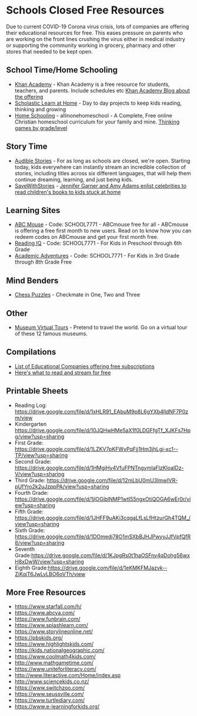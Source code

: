 # Schools Closed Free Resources
Due to current COVID-19 Corona virus crisis, lots of companies are offering their educational resources for free. This eases pressure on parents who are working on the front lines crushing the virus either in medical industry or supporting the community working in grocery, pharmacy and other stores that needed to be kept open.

## School Time/Home Schooling
- [Khan Academy](https://www.khanacademy.org) - Khan Academy is a free resource for students, teachers, and parents. Include schedules etc [Khan Academy Blog about the offering](https://www.khanacademy.org/about/blog/post/611770255064350720/remote-learning-with-khan-academy-during-school)
- [Scholastic Learn at Home](https://classroommagazines.scholastic.com/support/learnathome.html) - Day to day projects to keep kids reading, thinking and growing
- [Home Schooling](https://allinonehomeschool.com) - allinonehomeschool - A Complete, Free online Christian homeschool curriculum for your family and mine. [Thinking games by grade/level](https://allinonehomeschool.com/thinking/)

## Story Time
- [Audible Stories](https://stories.audible.com/start-listen) - For as long as schools are closed, we're open. Starting today, kids everywhere can instantly stream an incredible collection of stories, including titles across six different languages, that will help them continue dreaming, learning, and just being kids.
- [SaveWithStories](https://www.instagram.com/savewithstories/?utm_source=ig_embed&utm_campaign=loading) - [Jennifer Garner and Amy Adams enlist celebrities to read children's books to kids stuck at home](https://www.cbsnews.com/news/coronavirus-jennifer-garner-amy-adams-celebrities-read-childrens-books-live-stream-quarantined-kids-school/)

## Learning Sites
- [ABC Mouse](https://www.abcmouse.com/code) - Code: SCHOOL7771 - ABCmouse free for all - ABCmouse is offering a free first month to new users. Read on to know how you can redeem codes on ABCmouse and get your first month free.
- [Reading IQ](https://bit.ly/2WhUldy) - Code: SCHOOL7771 - For Kids in Preschool through 6th Grade
- [Academic Adventures](https://bit.ly/2WgXoCL) - Code: SCHOOL7771 - For Kids in 3rd Grade through 8th Grade Free

## Mind Benders
- [Chess Puzzles](https://www.chesspuzzles.com/) - Checkmate in One, Two and Three

## Other
- [Museum Virtual Tours](https://www.travelandleisure.com/attractions/museums-galleries/museums-with-virtual-tours) - Pretend to travel the world. Go on a virtual tour of these 12 famous museums. 

## Compilations
- [List of Educational Companies offering free subscriptions](https://kidsactivitiesblog.com/135609/list-of-education-companies-offering-free-subscriptions/)
- [Here's what to read and stream for free](https://www.marketplace.org/2020/03/20/heres-what-to-read-and-stream-for-free-during-the-covid-19-pandemic/)

## Printable Sheets
- Reading Log:  https://drive.google.com/file/d/1xHLR91_EAbuM9p8L6gYXb4lldNF7P0zm/view
- Kindergarten https://drive.google.com/file/d/10JQHwHMe5aX1f0LDGFfgTf_XJKFs7Hpg/view?usp=sharing​
- First Grade:  https://drive.google.com/file/d/1LZKV7pKFWvPqFjj1Hm3jhLgi-xc1--TP/view?usp=sharing​
- Second Grade:  https://drive.google.com/file/d/1HMgiHy4VfuFPNTngymIaFIzKloaIDz-V/view?usp=sharing ​
- Third Grade:  https://drive.google.com/file/d/12mLbU0mU3lmwIVR-pUfYro2k2uJzppPA/view?usp=sharing​
- Fourth Grade: https://drive.google.com/file/d/1jlOGiblNMP1wtI55ngxOtiQOGA6wEr0r/view?usp=sharing​
- Fifth Grade: https://drive.google.com/file/d/1JHFF9uAKi3cqgaLfLsLfHtzurGh4TQM_/view?usp=sharing ​
- Sixth Grade: https://drive.google.com/file/d/1DOmedj78O1mSXbBJHJPwyvJJfVpfQfR8/view?usp=sharing​
- Seventh Grade:https://drive.google.com/file/d/1KJpgRs0t1haOSFny4qDohg56wxH8xDwW/view?usp=sharing​
- Eighth Grade:https://drive.google.com/file/d/1eKMKFMJazvk--ZjKqjT6JwLvLBO6oVTh/view​

## More Free Resources
- https://www.starfall.com/h/​
- https://www.abcya.com/​
- https://www.funbrain.com/​
- https://www.splashlearn.com/​
- https://www.storylineonline.net/​
- https://pbskids.org/​
- https://www.highlightskids.com/​
- https://kids.nationalgeographic.com/​
- https://www.coolmath4kids.com/​
- http://www.mathgametime.com/​
- https://www.uniteforliteracy.com/​
- http://www.literactive.com/Home/index.asp​
- http://www.sciencekids.co.nz/​
- https://www.switchzoo.com/​
- https://www.seussville.com/​
- https://www.turtlediary.com/​
- https://www.e-learningforkids.org/​
